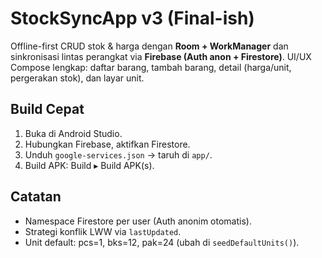 # StockSyncApp v3 (Final-ish)
Offline-first CRUD stok & harga dengan **Room + WorkManager** dan sinkronisasi lintas perangkat via **Firebase (Auth anon + Firestore)**. UI/UX Compose lengkap: daftar barang, tambah barang, detail (harga/unit, pergerakan stok), dan layar unit.

## Build Cepat
1. Buka di Android Studio.
2. Hubungkan Firebase, aktifkan Firestore.
3. Unduh `google-services.json` → taruh di `app/`.
4. Build APK: Build ▸ Build APK(s).

## Catatan
- Namespace Firestore per user (Auth anonim otomatis).
- Strategi konflik LWW via `lastUpdated`.
- Unit default: pcs=1, bks=12, pak=24 (ubah di `seedDefaultUnits()`).